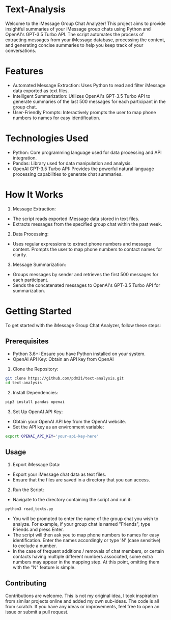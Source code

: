 # Text-Analysis
Welcome to the iMessage Group Chat Analyzer! This project aims to provide insightful summaries of your iMessage group chats using Python and OpenAI's GPT-3.5 Turbo API. The script automates the process of extracting messages from your iMessage database, processing the content, and generating concise summaries to help you keep track of your conversations.

# Features
- Automated Message Extraction: Uses Python to read and filter iMessage data exported as text files.
- Intelligent Summarization: Utilizes OpenAI's GPT-3.5 Turbo API to generate summaries of the last 500 messages for each participant in the group chat.
- User-Friendly Prompts: Interactively prompts the user to map phone numbers to names for easy identification.

# Technologies Used
- Python: Core programming language used for data processing and API integration.
- Pandas: Library used for data manipulation and analysis.
- OpenAI GPT-3.5 Turbo API: Provides the powerful natural language processing capabilities to generate chat summaries.

# How It Works
1. Message Extraction:
- The script reads exported iMessage data stored in text files.
- Extracts messages from the specified group chat within the past week.

2. Data Processing:
- Uses regular expressions to extract phone numbers and message content.
Prompts the user to map phone numbers to contact names for clarity.

3. Message Summarization:
- Groups messages by sender and retrieves the first 500 messages for each participant.
- Sends the concatenated messages to OpenAI's GPT-3.5 Turbo API for summarization.

# Getting Started
To get started with the iMessage Group Chat Analyzer, follow these steps:
## Prerequisites
- Python 3.6+: Ensure you have Python installed on your system.
- OpenAI API Key: Obtain an API key from OpenAI
1. Clone the Repository:
```sh
git clone https://github.com/pdm21/text-analysis.git
cd text-analysis
```
2. Install Dependencies:
```sh
pip3 install pandas openai
```
3. Set Up OpenAI API Key:
- Obtain your OpenAI API key from the OpenAI website.
- Set the API key as an environment variable:
```sh
export OPENAI_API_KEY='your-api-key-here'
```
## Usage
1. Export iMessage Data:
- Export your iMessage chat data as text files.
- Ensure that the files are saved in a directory that you can access.
2. Run the Script:
- Navigate to the directory containing the script and run it:
```sh
python3 read_texts.py
```
- You will be prompted to enter the name of the group chat you wish to analyze. For example, if your group chat is named "Friends", type Friends and press Enter.
- The script will then ask you to map phone numbers to names for easy identification. Enter the names accordingly or type 'N' (case sensitive) to exclude a number.
- In the case of frequent additions / removals of chat members, or certain contacts having multiple different numbers associated, some extra numbers may appear in the mapping step. At this point, omitting them with the "N" feature is simple.
## Contributing
Contributions are welcome. This is not my original idea, I took inspiration from similar projects online and added my own sub-ideas. The code is all from scratch. If you have any ideas or improvements, feel free to open an issue or submit a pull request.
